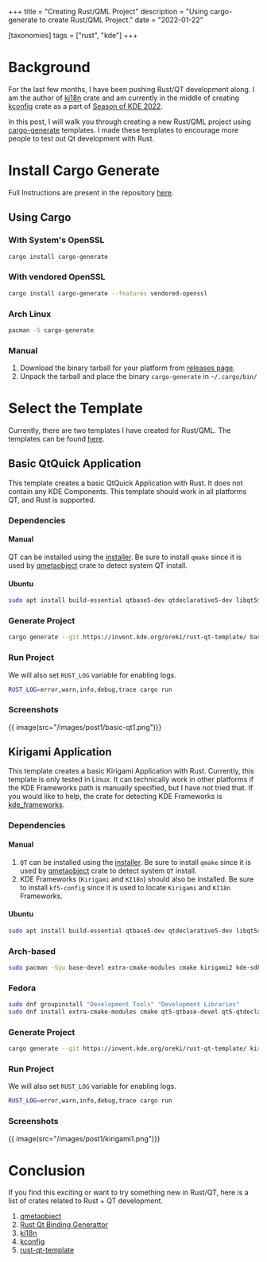 +++
title = "Creating Rust/QML Project"
description = "Using cargo-generate to create Rust/QML Project."
date = "2022-01-22"

[taxonomies]
tags = ["rust", "kde"]
+++
# Background
For the last few months, I have been pushing Rust/QT development along. I am the author of [ki18n](https://github.com/Ayush1325/ki18n-rs) crate and am currently in the middle of creating [kconfig](https://invent.kde.org/oreki/kconfig-rs) crate as a part of [Season of KDE 2022](https://season.kde.org/).

In this post, I will walk you through creating a new Rust/QML project using [cargo-generate](https://github.com/cargo-generate/cargo-generate) templates. I made these templates to encourage more people to test out Qt development with Rust.

<!-- more -->

# Install Cargo Generate
Full Instructions are present in the repository [here](https://github.com/cargo-generate/cargo-generate#installation).

## Using Cargo
### With System's OpenSSL
```sh
cargo install cargo-generate
```
### With vendored OpenSSL
```sh
cargo install cargo-generate --features vendored-openssl
```
### Arch Linux
```sh
pacman -S cargo-generate
```
### Manual
1. Download the binary tarball for your platform from [releases page](https://github.com/cargo-generate/cargo-generate/releases).
2. Unpack the tarball and place the binary `cargo-generate` in `~/.cargo/bin/`

# Select the Template
Currently, there are two templates I have created for Rust/QML. The templates can be found [here](https://invent.kde.org/oreki/rust-qt-template).

## Basic QtQuick Application
This template creates a basic QtQuick Application with Rust. It does not contain any KDE Components. This template should work in all platforms QT, and Rust is supported.

### Dependencies
#### Manual
QT can be installed using the [installer](https://www.qt.io/download). Be sure to install `qmake` since it is used by [qmetaobject](https://crates.io/crates/qmetaobject) crate to detect system QT install.
#### Ubuntu
```sh
sudo apt install build-essential qtbase5-dev qtdeclarative5-dev libqt5svg5-dev qtquickcontrols2-5-dev qml-module-qtquick-layouts
```

### Generate Project
```sh
cargo generate --git https://invent.kde.org/oreki/rust-qt-template/ basic-qtquick --name myproject
```

### Run Project
We will also set `RUST_LOG` variable for enabling logs.
```sh
RUST_LOG=error,warn,info,debug,trace cargo run
```

### Screenshots
{{ image(src="/images/post1/basic-qt1.png")}}

## Kirigami Application
This template creates a basic Kirigami Application with Rust. Currently, this template is only tested in Linux. It can technically work in other platforms if the KDE Frameworks path is manually specified, but I have not tried that. If you would like to help, the crate for detecting KDE Frameworks is [kde_frameworks](https://crates.io/crates/kde_frameworks).

### Dependencies
#### Manual
1. `QT` can be installed using the [installer](https://www.qt.io/download). Be sure to install `qmake` since it is used by [qmetaobject](https://crates.io/crates/qmetaobject) crate to detect system `QT` install. 
2. KDE Frameworks (`Kirigami` and `KI18n`) should also be installed. Be sure to install `kf5-config` since it is used to locate `Kirigami` and `KI18n` Frameworks.
#### Ubuntu
```sh
sudo apt install build-essential qtbase5-dev qtdeclarative5-dev libqt5svg5-dev qtquickcontrols2-5-dev qml-module-qtquick-layouts qml-module-org-kde-kirigami2 kirigami2-dev libkf5i18n-dev gettext libkf5coreaddons-dev libkf5kdelibs4support5-bin
```
### Arch-based
```sh
sudo pacman -Syu base-devel extra-cmake-modules cmake kirigami2 kde-sdk-meta gettext
```
### Fedora
```sh
sudo dnf groupinstall "Development Tools" "Development Libraries"
sudo dnf install extra-cmake-modules cmake qt5-qtbase-devel qt5-qtdeclarative-devel qt5-qtquickcontrols2-devel kf5-kirigami2 kf5-kirigami2-devel kf5-ki18n-devel kf5-kcoreaddons-devel gettext
```

### Generate Project
```sh
cargo generate --git https://invent.kde.org/oreki/rust-qt-template/ kirigami --name myproject
```

### Run Project
We will also set `RUST_LOG` variable for enabling logs.
```sh
RUST_LOG=error,warn,info,debug,trace cargo run
```

### Screenshots
{{ image(src="/images/post1/kirigami1.png")}}

# Conclusion
If you find this exciting or want to try something new in Rust/QT, here is a list of crates related to Rust + QT development.
1. [qmetaobject](https://crates.io/crates/qmetaobject)
2. [Rust Qt Binding Generattor](https://invent.kde.org/sdk/rust-qt-binding-generator)
3. [ki18n](https://github.com/Ayush1325/ki18n-rs)
4. [kconfig](https://invent.kde.org/oreki/kconfig-rs)
5. [rust-qt-template](https://invent.kde.org/oreki/rust-qt-template)
